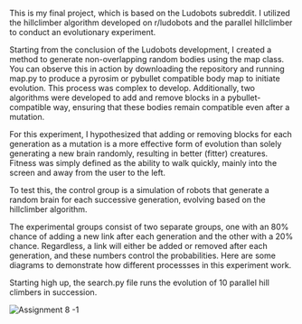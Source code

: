 This is my final project, which is based on the Ludobots subreddit. I utilized the hillclimber algorithm developed on r/ludobots and the parallel hillclimber to conduct an evolutionary experiment.

Starting from the conclusion of the Ludobots development, I created a method to generate non-overlapping random bodies using the map class. You can observe this in action by downloading the repository and running map.py to produce a pyrosim or pybullet compatible body map to initiate evolution. This process was complex to develop. Additionally, two algorithms were developed to add and remove blocks in a pybullet-compatible way, ensuring that these bodies remain compatible even after a mutation.

For this experiment, I hypothesized that adding or removing blocks for each generation as a mutation is a more effective form of evolution than solely generating a new brain randomly, resulting in better (fitter) creatures. Fitness was simply defined as the ability to walk quickly, mainly into the screen and away from the user to the left.

To test this, the control group is a simulation of robots that generate a random brain for each successive generation, evolving based on the hillclimber algorithm.

The experimental groups consist of two separate groups, one with an 80% chance of adding a new link after each generation and the other with a 20% chance. Regardless, a link will either be added or removed after each generation, and these numbers control the probabilities. Here are some diagrams to demonstrate how different processses in this experiment work. 

Starting high up, the search.py file runs the evolution of 10 parallel hill climbers in succession. 

![Assignment 8 -1](https://user-images.githubusercontent.com/86979153/224610453-9d058c7b-adb7-4313-bef5-b6658bb6a9d5.jpg)

